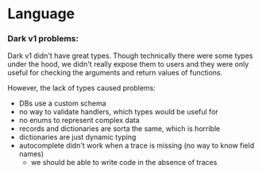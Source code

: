 # Language

### Dark v1 problems:

Dark v1 didn't have great types. Though technically there were some types under the hood, we didn't really expose them to users and they were only useful for checking the arguments and return values of functions.

However, the lack of types caused problems:

* DBs use a custom schema
* no way to validate handlers, which types would be useful for
* no enums to represent complex data
* records and dictionaries are sorta the same, which is horrible
* dictionaries are just dynamic typing
* autocomplete didn't work when a trace is missing \(no way to know field names\)
  * we should be able to write code in the absence of traces

